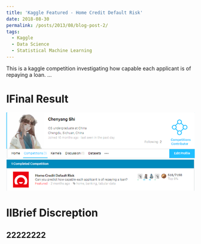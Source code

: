 ```yaml
---
title: 'Kaggle Featured - Home Credit Default Risk'
date: 2018-08-30
permalink: /posts/2013/08/blog-post-2/
tags:
  - Kaggle
  - Data Science
  - Statistical Machine Learning
---
```


This is a kaggle competition investigating how capable each applicant is of repaying a loan.
...

ⅠFinal Result
======
![](images/kaggle-profile.PNG)
![](images/kaggle-brown.PNG)

ⅡBrief Discreption
======

22222222
------
